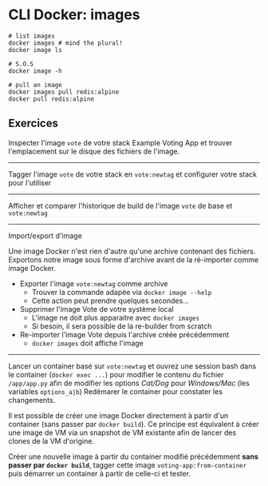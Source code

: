# CLI Docker: images

```
# list images
docker images # mind the plural!
docker image ls

# S.O.S
docker image -h

# pull an image
docker images pull redis:alpine
docker pull redis:alpine
```

## Exercices

Inspecter l'image `vote` de votre stack Example Voting App et trouver l'emplacement sur le disque des fichiers de l'image.

---

Tagger l'image `vote` de votre stack en `vote:newtag` et configurer votre stack pour l'utiliser  

---

Afficher et comparer l'historique de build de l'image `vote` de base et `vote:newtag`

---

Import/export d'image

Une image Docker n'est rien d'autre qu'une archive contenant des fichiers. Exportons notre image sous forme d'archive avant de la ré-importer comme image Docker.

- Exporter l'image `vote:newtag` comme archive
    - Trouver la commande adapée via `docker image --help`
    - Cette action peut prendre quelques secondes...
- Supprimer l'image Vote de votre système local
    - L'image ne doit plus apparaitre avec `docker images`
    - Si besoin, il sera possible de la re-builder from scratch
- Re-importer l'image Vote depuis l'archive créée précédemment
    - `docker images` doit affiche l'image

---

Lancer un container basé sur `vote:newtag` et ouvrez une session bash dans le container (`docker exec ...`) pour modifier le contenu du fichier `/app/app.py` afin de modifier les options *Cat/Dog* pour *Windows/Mac* (les variables `options_a|b`) Redémarer le container pour constater les changements.

Il est possible de créer une image Docker directement à partir d'un container (sans passer par `docker build`). Ce principe est équivalent à créer une image de VM via un snapshot de VM existante afin de lancer des clones de la VM d'origine.

Créer une nouvelle image à partir du container modifié précédemment **sans passer par `docker build`**, tagger cette image `voting-app:from-container` puis démarrer un container à partir de celle-ci et tester.

